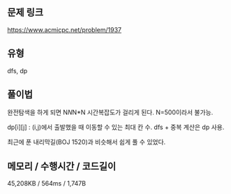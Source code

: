 ## 문제 링크

https://www.acmicpc.net/problem/1937

## 유형

dfs, dp

## 풀이법

완전탐색을 하게 되면 N*N*N*N 시간복잡도가 걸리게 된다. N=500이라서 불가능.

dp[i][j] : (i,j)에서 출발했을 때 이동할 수 있는 최대 칸 수. dfs + 중복 계산은 dp 사용.

최근에 푼 내리막길(BOJ 1520)과 비슷해서 쉽게 풀 수 있었다.


## 메모리 / 수행시간 / 코드길이

45,208KB / 564ms / 1,747B
